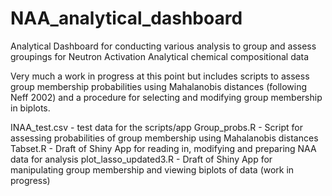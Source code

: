 # NAA_analytical_dashboard
Analytical Dashboard for conducting various analysis to group and assess groupings for Neutron Activation Analytical chemical compositional data

Very much a work in progress at this point but includes scripts to assess group membership probabilities using Mahalanobis distances (following Neff 2002) and a procedure for selecting and modifying group membership in biplots. 

INAA_test.csv - test data for the scripts/app
Group_probs.R - Script for assessing probabilities of group membership using Mahalanobis distances
Tabset.R - Draft of Shiny App for reading in, modifying and preparing NAA data for analysis
plot_lasso_updated3.R - Draft of Shiny App for manipulating group membership and viewing biplots of data (work in progress)
